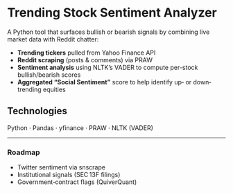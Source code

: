 # Trending Stock Sentiment Analyzer

A Python tool that surfaces bullish or bearish signals by combining live market data with Reddit chatter:

- **Trending tickers** pulled from Yahoo Finance API  
- **Reddit scraping** (posts & comments) via PRAW  
- **Sentiment analysis** using NLTK’s VADER to compute per-­stock bullish/bearish scores  
- **Aggregated “Social Sentiment”** score to help identify up‐ or down‐trending equities

## Technologies
Python · Pandas · yfinance · PRAW · NLTK (VADER)

---

### Roadmap
- Twitter sentiment via snscrape  
- Institutional signals (SEC 13F filings)  
- Government‐contract flags (QuiverQuant)  
